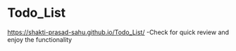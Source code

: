# Todo_List

https://shakti-prasad-sahu.github.io/Todo_List/ -Check for quick review and enjoy the functionality

